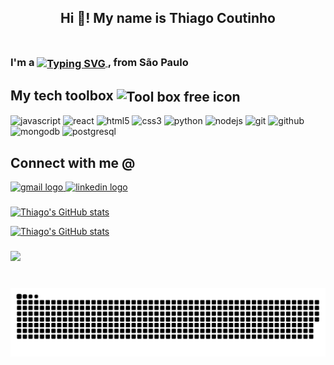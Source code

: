 <h2 align="center">Hi 👋! My name is Thiago Coutinho<br><br> </h2>

<h3 style="line-height:20px;">I'm a 
  <a href="https://git.io/typing-svg">
    <img align="center" src="https://readme-typing-svg.demolab.com?font=Roboto&weight=700&size=18&pause=1000&color=24292F&center=false&vCenter=true&width=170&height=20&lines=Full+Stack+Developer;Software+Engineer;Learning+Enthusiast;Physicist" alt="Typing SVG" />
  </a>, from São Paulo
</h3>

###

<div>
<h2 align="left">My tech toolbox <img align="center" src="https://cdn-icons-png.flaticon.com/512/2276/2276313.png" width="30" height="30" alt="Tool box free icon" title="Tool box free icon"></h2>

<div align="left">
  <img src="https://cdn.jsdelivr.net/gh/devicons/devicon/icons/javascript/javascript-original.svg" height="38" width="50" alt="javascript" title="Javascript"  />
  <img src="https://cdn.jsdelivr.net/gh/devicons/devicon/icons/react/react-original-wordmark.svg" height="38" width="50" alt="react" title="react"  />
  <img src="https://cdn.jsdelivr.net/gh/devicons/devicon/icons/html5/html5-plain-wordmark.svg" height="38" width="50" alt="html5" title="HTML5"  />
  <img src="https://cdn.jsdelivr.net/gh/devicons/devicon/icons/css3/css3-plain-wordmark.svg" height="38" width="50" alt="css3" title="CSS3"  />
  <img src="https://cdn.jsdelivr.net/gh/devicons/devicon/icons/python/python-original-wordmark.svg" height="38" width="50" alt="python" title="Python"  />
  <img src="https://cdn.jsdelivr.net/gh/devicons/devicon/icons/nodejs/nodejs-original.svg" height="38" width="50" alt="nodejs" title="Node.JS"  />
  <img src="https://cdn.jsdelivr.net/gh/devicons/devicon/icons/git/git-original.svg" height="38" width="50" alt="git" title="Git"  />
  <img src="https://cdn.jsdelivr.net/gh/devicons/devicon/icons/github/github-original.svg" height="38" width="50" alt="github" title="Github"  />
  <img src="https://cdn.jsdelivr.net/gh/devicons/devicon/icons/mongodb/mongodb-original.svg" height="30" width="42" alt="mongodb" title="Mongodb"  />
  <img src="https://cdn.jsdelivr.net/gh/devicons/devicon/icons/postgresql/postgresql-original.svg" height="30" width="42" alt="postgresql" title="Postgresql"  />
</div>
</div>

###

<div>
  <h2 align="left">Connect with me @</h2>
  <a href="mailto:thi.coutinho.santos@gmail.com" target="_blank">
    <img src="https://img.shields.io/static/v1?message=Gmail&logo=gmail&label=&color=D14836&logoColor=white&labelColor=&style=for-the-badge" height="35" alt="gmail logo"  />
  </a>
  <a href="https://www.linkedin.com/in/thiago-coutinho-a5342640/" target="_blank">
    <img src="https://img.shields.io/static/v1?message=LinkedIn&logo=linkedin&label=&color=0077B5&logoColor=white&labelColor=&style=for-the-badge" height="35" alt="linkedin logo"  />
  </a>
</div>

###
<div align="left">

[![Thiago's GitHub stats](https://github-readme-stats.vercel.app/api?username=thi-coutinho&show_icons=true&theme=dracula)](https://github.com/thi-coutinho/github-readme-stats)

[![Thiago's GitHub stats](https://github-readme-stats.vercel.app/api/top-langs?username=thi-coutinho&show_icons=true&theme=dracula&hide_title=true&layout=compact&card_width=467)](https://github.com/thi-coutinho/github-readme-stats)

</div>

###
<div>
<img height="150" src="https://quotes-github-readme.vercel.app/api?type=horizontal&theme=light" />
</div>

###




###

<br clear="both">

<img src="https://github.com/thi-coutinho/thi-coutinho/blob/output/snake.svg" alt="Snake animation" />

###
